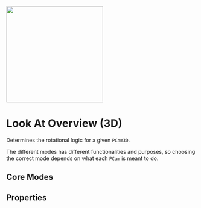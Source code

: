 <img src="/assets/icons/feature-look-at.svg" height="256" width="256"/>

# Look At Overview (3D)
Determines the rotational logic for a given `PCam3D`.

The different modes has different functionalities and purposes, so choosing the correct mode depends on what each `PCam` is meant to do.

## Core Modes

<div class="property-core-group">
<PropertyCore propertyName="Mimic" propertyPageLink="./mimic" propertyIcon="./../../assets/icons/look-at-mimic.svg">
<template v-slot:propertyDescription>

The simplest of the available options. Effectively copies the rotational value of the targeted `Node3D`.

</template>
</PropertyCore>
<PropertyCore propertyName="Simple" propertyPageLink="./simple" propertyIcon="./../../assets/icons/look-at-simple.svg">
<template v-slot:propertyDescription>

Keeps a persistent forward direction towards a target.

</template>
</PropertyCore>
<PropertyCore propertyName="Group" propertyPageLink="./group" propertyIcon="./../../assets/icons/look-at-group.svg">
<template v-slot:propertyDescription>

Allows for multiple targets to be looked at. The camera will look at the centre of the assigned targets' `Vector3` coordinate.

</template>
</PropertyCore>
</div>

## Properties
<!--@include: ./parts/look-at-mode.md-->